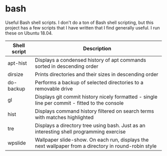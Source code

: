 # bash
Useful Bash shell scripts. I don't do a ton of Bash shell scripting, but this project has a few scripts that I have written that I find generally useful. I run these on Ubuntu 18.04.

| Shell script | Description |
| --- | --- |
| apt-hist | Displays a condensed history of apt commands sorted in descending order|
| dirsize | Prints directories and their sizes in descending order |
| do-backup | Performs a backup of selected directories to a removable drive |
| gl | Displays git commit history nicely formatted - single line per commit - fitted to the console |
| hist | Displays command history filtered on search terms with matches highlighted |
| tre | Displays a directory tree using bash. Just as an interesting shell programming exercise |
| wpslide | Wallpaper slide-show. On each run, displays the next wallpaper from a directory in round-robin style |
